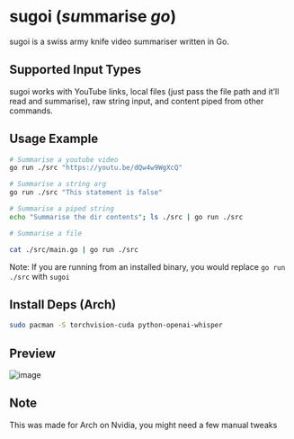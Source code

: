 # sugoi (*su*mmarise *go*)
sugoi is a swiss army knife video summariser written in Go.

## Supported Input Types
sugoi works with YouTube links, local files (just pass the file path and it’ll read and summarise), raw string input, and content piped from other commands.

## Usage Example
```sh
# Summarise a youtube video
go run ./src "https://youtu.be/dQw4w9WgXcQ"

# Summarise a string arg
go run ./src "This statement is false"

# Summarise a piped string
echo "Summarise the dir contents"; ls ./src | go run ./src

# Summarise a file

cat ./src/main.go | go run ./src
```
Note: If you are running from an installed binary, you would replace `go run ./src` with `sugoi`

## Install Deps (Arch)
```sh
sudo pacman -S torchvision-cuda python-openai-whisper
```

## Preview
![image](https://github.com/user-attachments/assets/413ae3ab-27dd-4766-babb-30d87dcc31b8)

## Note
This was made for Arch on Nvidia, you might need a few manual tweaks